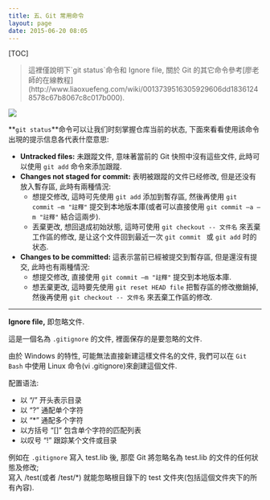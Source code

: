 ```yaml
---
title: 五、Git 常用命令
layout: page
date: 2015-06-20 08:05
---
```


[TOC]

<blockquote>這裡僅說明下`git status`命令和 Ignore file, 關於 Git 的其它命令參考[廖老師的在線教程](http://www.liaoxuefeng.com/wiki/0013739516305929606dd18361248578c67b8067c8c017b000).</blockquote>

![](http://i57.tinypic.com/b7kwgz.jpg)

**`git status`**命令可以让我们时刻掌握仓库当前的状态, 下面來看看使用該命令出現的提示信息各代表什麼意思:

- **Untracked files:** 未跟蹤文件, 意味著當前的 Git 快照中沒有這些文件, 此時可以使用 `git add` 命令來添加跟蹤.
- **Changes not staged for commit:** 表明被跟蹤的文件已经修改, 但是还没有放入暫存區, 此時有兩種情況:
    - 想提交修改, 這時可先使用 `git add` 添加到暫存區, 然後再使用 `git commit –m "註釋"` 提交到本地版本庫(或者可以直接使用 `git commit –a –m "註釋"` 結合這兩步).
    - 丟棄更改, 想回退成初始狀態, 這時可使用 `git checkout -- 文件名` 來丟棄工作區的修改, 是让这个文件回到最近一次 `git commit ` 或 `git add` 时的状态.
- **Changes to be committed:** 這表示當前已經被提交到暫存區, 但是還沒有提交, 此時也有兩種情況:
    - 想提交修改, 直接使用 `git commit –m "註釋"` 提交到本地版本庫.
    - 想丟棄更改, 這時要先使用 `git reset HEAD file` 把暫存區的修改撤銷掉, 然後再使用 `git checkout -- 文件名` 來丟棄工作區的修改.

* * *

**Ignore file,** 即忽略文件.

這是一個名為 `.gitignore` 的文件, 裡面保存的是要忽略的文件.

由於 Windows 的特性, 可能無法直接新建這樣文件名的文件, 我們可以在 `Git Bash` 中使用 Linux 命令(vi .gitignore)來創建這個文件.

配置语法:

- 以 “/” 开头表示目录
- 以 “?” 通配单个字符
- 以 “*” 通配多个字符
- 以方括号 “[]” 包含单个字符的匹配列表
- 以叹号 “!” 跟踪某个文件或目录

例如在 `.gitignore` 寫入 test.lib 後, 那麼 Git 將忽略名為 test.lib 的文件的任何狀態及修改;<br>
寫入 /test(或者 /test/*) 就能忽略根目錄下的 test 文件夾(包括這個文件夾下的所有內容).
